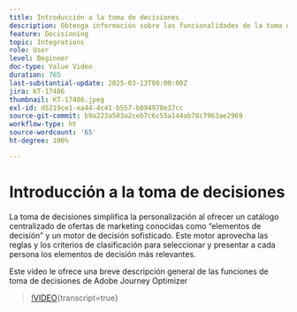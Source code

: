 ```yaml
---
title: Introducción a la toma de decisiones
description: Obtenga información sobre las funcionalidades de la toma de decisiones en Journey Optimizer.
feature: Decisioning
topic: Integrations
role: User
level: Beginner
doc-type: Value Video
duration: 765
last-substantial-update: 2025-03-13T00:00:00Z
jira: KT-17486
thumbnail: KT-17486.jpeg
exl-id: d5219ce1-ea44-4c41-b557-b094978e37cc
source-git-commit: b9a223a583a2ceb7c6c55a144ab78c7963ae2969
workflow-type: ht
source-wordcount: '65'
ht-degree: 100%

---
```


# Introducción a la toma de decisiones

La toma de decisiones simplifica la personalización al ofrecer un catálogo centralizado de ofertas de marketing conocidas como “elementos de decisión” y un motor de decisión sofisticado. Este motor aprovecha las reglas y los criterios de clasificación para seleccionar y presentar a cada persona los elementos de decisión más relevantes.

Este vídeo le ofrece una breve descripción general de las funciones de toma de decisiones de Adobe Journey Optimizer

>[!VIDEO](https://video.tv.adobe.com/v/3451101?quality=12&learn=on){transcript=true}

